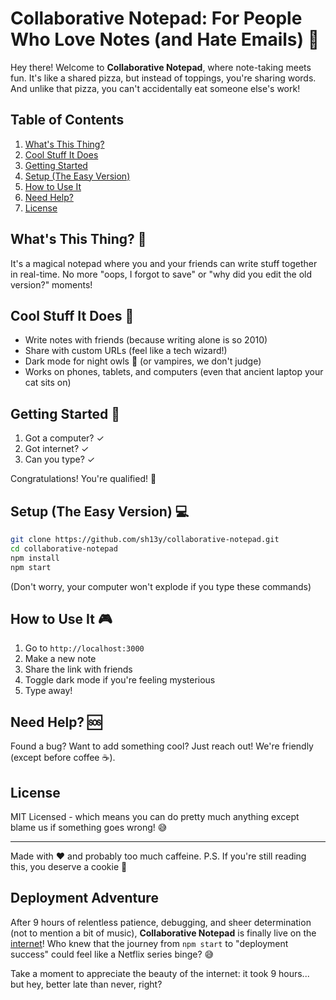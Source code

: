 # Collaborative Notepad: For People Who Love Notes (and Hate Emails) 📝

Hey there! Welcome to **Collaborative Notepad**, where note-taking meets fun. It's like a shared pizza, but instead of toppings, you're sharing words. And unlike that pizza, you can't accidentally eat someone else's work!

## Table of Contents
1. [What's This Thing?](#whats-this-thing)
2. [Cool Stuff It Does](#cool-stuff-it-does)
3. [Getting Started](#getting-started)
4. [Setup (The Easy Version)](#setup-the-easy-version)
5. [How to Use It](#how-to-use-it)
6. [Need Help?](#need-help)
7. [License](#license)

## What's This Thing? 🤔
It's a magical notepad where you and your friends can write stuff together in real-time. No more "oops, I forgot to save" or "why did you edit the old version?" moments!

## Cool Stuff It Does 🌟
- Write notes with friends (because writing alone is so 2010)
- Share with custom URLs (feel like a tech wizard!)
- Dark mode for night owls 🦉 (or vampires, we don't judge)
- Works on phones, tablets, and computers (even that ancient laptop your cat sits on)

## Getting Started 🚀
1. Got a computer? ✓
2. Got internet? ✓
3. Can you type? ✓
   
Congratulations! You're qualified! 🎉

## Setup (The Easy Version) 💻
```bash
git clone https://github.com/sh13y/collaborative-notepad.git
cd collaborative-notepad
npm install
npm start
```
(Don't worry, your computer won't explode if you type these commands)

## How to Use It 🎮
1. Go to `http://localhost:3000`
2. Make a new note
3. Share the link with friends
4. Toggle dark mode if you're feeling mysterious
5. Type away!

## Need Help? 🆘
Found a bug? Want to add something cool? Just reach out! We're friendly (except before coffee ☕).

## License
MIT Licensed - which means you can do pretty much anything except blame us if something goes wrong! 😅

---

Made with ❤️ and probably too much caffeine.
P.S. If you're still reading this, you deserve a cookie 🍪

## Deployment Adventure

After 9 hours of relentless patience, debugging, and sheer determination (not to mention a bit of music), **Collaborative Notepad** is finally live on the [internet](https://colabnote.isuru.eu.org/)! Who knew that the journey from `npm start` to "deployment success" could feel like a Netflix series binge? 😅

Take a moment to appreciate the beauty of the internet: it took 9 hours... but hey, better late than never, right?
